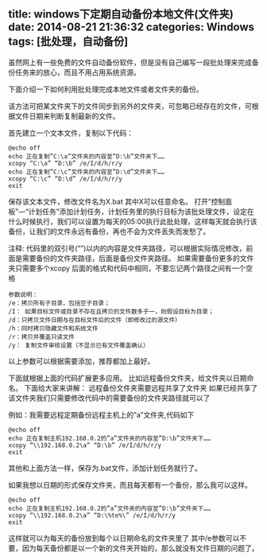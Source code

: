 title: windows下定期自动备份本地文件(文件夹)
date: 2014-08-21 21:36:32
categories: Windows
tags: [批处理，自动备份]
---
虽然网上有一些免费的文件自动备份软件，但是没有自己编写一段批处理来完成备份任务来的放心，而且不用占用系统资源。

下面介绍一下如何利用批处理完成本地文件或者文件夹的备份。
<!--more-->
该方法可把某文件夹下的文件同步到另外的文件夹，可忽略已经存在的文件，可根据文件日期来判断复制最新的文件。

首先建立一个文本文件，复制以下代码：

	@echo off
	echo 正在复制”C:\a”文件夹的内容至”D:\b”文件夹下……
	xcopy “C:\a” “D:\b” /e/I/d/h/r/y
	echo 正在复制”C:\c”文件夹的内容至”D:\d”文件夹下……
	xcopy “C:\c” “D:\d” /e/I/d/h/r/y
	exit
保存该文本文件，修改文件名为X.bat 其中X可以任意命名。
打开”控制面板”—“计划任务”添加计划任务，计划任务里的执行目标为该批处理文件，设定在什么时候执行，我们可以设置为每天的05:00执行此批处理，这样每天就会执行该备份，让我们的文件永远有备份，再也不会为文件丢失而发愁了。

注释: 代码里的双引号(“”)以内的内容是文件夹路径，可以根据实际情况修改，前面是需要备份的文件夹路径，后面是备份文件夹路径。
如果需要备份更多的文件夹只需要多个xcopy 后面的格式和代码中相同，不要忘记两个路径之间有一个空格

	参数说明：
	/e：拷贝所有子目录，包括空子目录；
	/I： 如果目标文件或目录不存在且拷贝的文件数多于一，则假设目标为目录；
	/d：只拷贝文件日期与在目标文件后的文件（即修改过的源文件）
	/h：同时拷贝隐藏文件和系统文件
	/r：拷贝并覆盖只读文件
	/y： 复制文件审核设置（不显示已有文件覆盖确认）
以上参数可以根据需要添加，推荐都加上最好。

 

下面就根据上面的代码扩展更多应用。
比如远程备份文件夹，给文件夹以日期命名。
下面给大家来讲解：
远程备份文件夹需要远程共享了文件夹
如果已经共享了该文件夹我们只需要修改代码中的需要备份的文件夹路径就可以了　

例如：我需要远程定期备份远程主机上的”a”文件夹,代码如下

	@echo off
	echo 正在复制主机192.168.0.2的”a”文件夹的内容至”D:\b”文件夹下……
	xcopy “\\192.168.0.2\a” “D:\b” /e/I/d/h/r/y
	exit
其他和上面方法一样，保存为.bat文件，添加计划任务就行了。

如果我想以日期的形式保存文件夹，而且每天都有一个备份，那么我可以这样。

	@echo off
	echo 正在复制主机192.168.0.2的”a”文件夹的内容至”D:\b”文件夹下……
	xcopy “\\192.168.0.2\a” “D:\%te%\” /e/I/d/h/r/y
	exit

这样就可以为每天的备份放到每个以日期命名的文件夹里了
其中/e参数可以不要，因为每天备份都是以一个新的文件夹开始的，那么就没有文件日期的问题了。